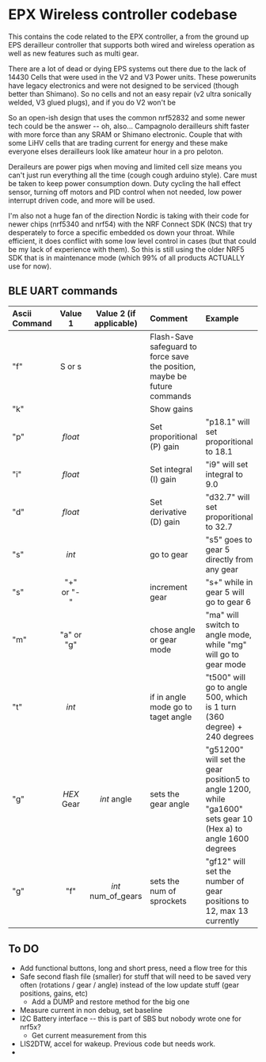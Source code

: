 # EPX Wireless controller codebase

This contains the code related to the EPX controller, a from the ground up EPS derailleur controller that supports both wired and wireless operation as well as new features such as multi gear. 

There are a lot of dead or dying EPS systems out there due to the lack of 14430 Cells that were used in the V2 and V3 Power units. These powerunits have legacy electronics and were not designed to be serviced (though better than Shimano). So no cells and not an easy repair (v2 ultra sonically welded, V3 glued plugs), and if you do V2 won't be 

So an open-ish design that uses the common nrf52832 and some newer tech could be the answer -- oh, also... Campagnolo derailleurs shift faster with more force than any SRAM or Shimano electronic. Couple that with some LiHV cells that are trading current for energy and these make everyone elses derailleurs look like amateur hour in a pro peloton.

Deraileurs are power pigs when moving and limited cell size means you can't just run everything all the time (cough cough arduino style). Care must be taken to keep power consumption down. Duty cycling the hall effect sensor, turning off motors and PID control when not needed, low power interrupt driven code, and more will be used.

I'm also not a huge fan of the direction Nordic is taking with their code for newer chips (nrf5340 and nrf54) with the NRF Connect SDK (NCS) that try desperately to force a specific embedded os down your throat. While efficient, it does conflict with some low level control in cases (but that could be my lack of experience with them). So this is still using the older NRF5 SDK that is in maintenance mode (which 99% of all products ACTUALLY use for now).

## BLE UART commands

| Ascii Command | Value 1 | Value 2 (if applicable) | Comment | Example |
| :------- | :----: | :---: | :--- | :--- |
| "f" | S or s |  | Flash-Save safeguard to force save the position, maybe be future commands |
| "k" |  |  | Show gains |
| "p" | _float_  |  | Set proporitional (P) gain | "p18.1" will set proporitional to 18.1 |
| "i" | _float_  |  | Set integral (I) gain | "i9" will set integral to 9.0 |
| "d" | _float_  |  | Set derivative (D) gain | "d32.7" will set proporitional to 32.7 |
| "s" | _int_  |  | go to gear | "s5" goes to gear 5 directly from any gear|
| "s" | "+" or "-"  |  | increment gear | "s+" while in gear 5 will go to gear 6|
| "m" | "a" or "g"  |  | chose angle or gear mode | "ma" will switch to angle mode, while "mg" will go to gear mode|
| "t" | _int_  |  | if in angle mode go to taget angle | "t500" will go to angle 500, which is 1 turn (360 degree) + 240 degrees|
| "g" | _HEX_ Gear  | _int_ angle| sets the gear angle | "g51200" will set the gear position5 to angle 1200, while "ga1600" sets gear 10 (Hex a) to angle 1600 degrees|
| "g" | "f"  | _int_ num_of_gears | sets the num of sprockets | "gf12" will set the number of gear positions to 12, max 13 currently|

## To DO
- Add functional buttons, long and short press, need a flow tree for this
- Safe second flash file (smaller) for stuff that will need to be saved very often (rotations / gear / angle)  instead of the low update stuff (gear positions, gains, etc)
  - Add a DUMP and restore method for the big one
- Measure current in non debug, set baseline
- I2C Battery interface -- this is part of SBS but nobody wrote one for nrf5x?
  - Get current measurement from this
- LIS2DTW, accel for wakeup. Previous code but needs work.
- 